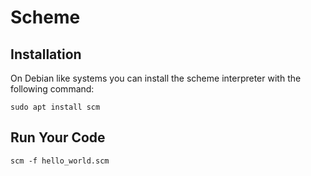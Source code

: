 # Scheme

## Installation

On Debian like systems you can install the scheme interpreter with the 
following command:

`sudo apt install scm`

## Run Your Code

`scm -f hello_world.scm`
